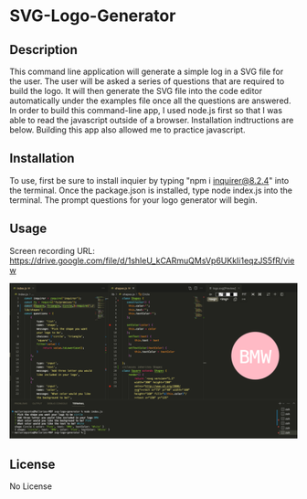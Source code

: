 # SVG-Logo-Generator

## Description
This command line application will generate a simple log in a SVG file for the user. The user will be asked a series of questions that are required to build the logo. It will then generate the SVG file into the code editor automatically under the examples file once all the questions are answered. In order to build this command-line app, I used node.js first so that I was able to read the javascript outside of a browser. Installation indtructions are below.  Building this app also allowed me to practice javascript.

## Installation
To use, first be sure to install inquier by typing "npm i inquirer@8.2.4" into the terminal. Once the package.json is installed, type node index.js into the terminal. The prompt questions for your logo generator will begin.

## Usage
Screen recording URL: https://drive.google.com/file/d/1shleU_kCARmuQMsVp6UKkIi1eqzJS5fR/view

![Alt text](images/Screenshot.png)

## License
No License
